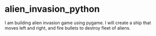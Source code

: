 # alien_invasion_python
I am building alien invasion game using pygame. I will create a ship that moves left and right, and fire bullets to destroy fleet of aliens.
